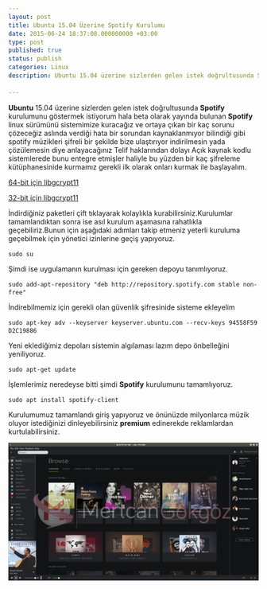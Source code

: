 ```yaml
---
layout: post
title: Ubuntu 15.04 Üzerine Spotify Kurulumu
date: 2015-06-24 18:37:08.000000000 +03:00
type: post
published: true
status: publish
categories: Linux
description: Ubuntu 15.04 üzerine sizlerden gelen istek doğrultusunda Spotify kurulumunu göstermek istiyorum hala beta olarak yayında bulunan Spotify

---
```


**Ubuntu** 15.04 üzerine sizlerden gelen istek doğrultusunda **Spotify** kurulumunu göstermek istiyorum hala beta olarak yayında bulunan **Spotify** linux sürümünü sistemimize kuracağız ve ortaya çıkan bir kaç sorunu çözeceğiz aslında verdiği hata bir sorundan kaynaklanmıyor bilindiği gibi spotify müzikleri şifreli bir şekilde bize ulaştırıyor indirilmesin yada çözülemesin diye anlayacağınız Telif haklarından dolayı Açık kaynak kodlu sistemlerede bunu entegre etmişler haliyle bu yüzden bir kaç şifreleme kütüphanesinide kurmamız gerekli ilk olarak onları kurmak ile başlayalım.

[64-bit için libgcrypt11](https://launchpad.net/ubuntu/+archive/primary/+files/libgcrypt11_1.5.3-2ubuntu4.2_amd64.deb)

[32-bit için libgcrypt11](https://launchpad.net/ubuntu/+archive/primary/+files/libgcrypt11_1.5.3-2ubuntu4.2_i386.deb)

İndirdiğiniz paketleri çift tıklayarak kolaylıkla kurabilirsiniz.Kurulumlar tamamlandıktan sonra ise asıl kurulum aşamasına rahatlıkla geçebiliriz.Bunun için aşağıdaki adımları takip etmeniz yeterli kuruluma geçebilmek için yönetici izinlerine geçiş yapıyoruz.

    sudo su

Şimdi ise uygulamanın kurulması için gereken depoyu tanımlıyoruz.

    sudo add-apt-repository "deb http://repository.spotify.com stable non-free"

İndirebilmemiz için gerekli olan güvenlik şifresinide sisteme ekleyelim

    sudo apt-key adv --keyserver keyserver.ubuntu.com --recv-keys 94558F59 D2C19886

Yeni eklediğimiz depoları sistemin algılaması lazım depo önbelleğini yeniliyoruz.

    sudo apt-get update

İşlemlerimiz neredeyse bitti şimdi **Spotify** kurulumunu tamamlıyoruz.

    sudo apt install spotify-client

Kurulumumuz tamamlandı giriş yapıyoruz ve önünüzde milyonlarca müzik oluyor istediğinizi dinleyebilirsiniz **premium** edinerekde reklamlardan kurtulabilirsiniz.

![spotifyornekgorsel1](/assets/spotifyornekgorsel1.png)

